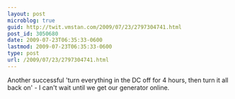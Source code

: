 ```yaml
---
layout: post
microblog: true
guid: http://twit.vmstan.com/2009/07/23/2797304741.html
post_id: 3050680
date: 2009-07-23T06:35:33-0600
lastmod: 2009-07-23T06:35:33-0600
type: post
url: /2009/07/23/2797304741.html
---
```

Another successful 'turn everything in the DC off for 4 hours, then turn it all back on' - I can't wait until we get our generator online.
